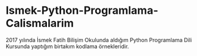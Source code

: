 # Ismek-Python-Programlama-Calismalarim
2017 yılında İsmek Fatih Bilişim Okulunda aldığım Python Programlama Dili Kursunda yaptığım birtakım kodlama örnekleridir.
